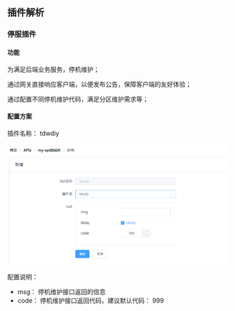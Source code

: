 ##  插件解析 
 
###  停服插件

#### 功能

为满足后端业务服务，停机维护；

通过网关直接响应客户端，以便发布公告，保障客户端的友好体验；

通过配置不同停机维护代码，满足分区维护需求等；

#### 配置方案
插件名称： tdwdiy

![17](17_images\17.png)

配置说明：

- msg：  停机维护接口返回的信息
- code： 停机维护接口返回代码，建议默认代码： 999









